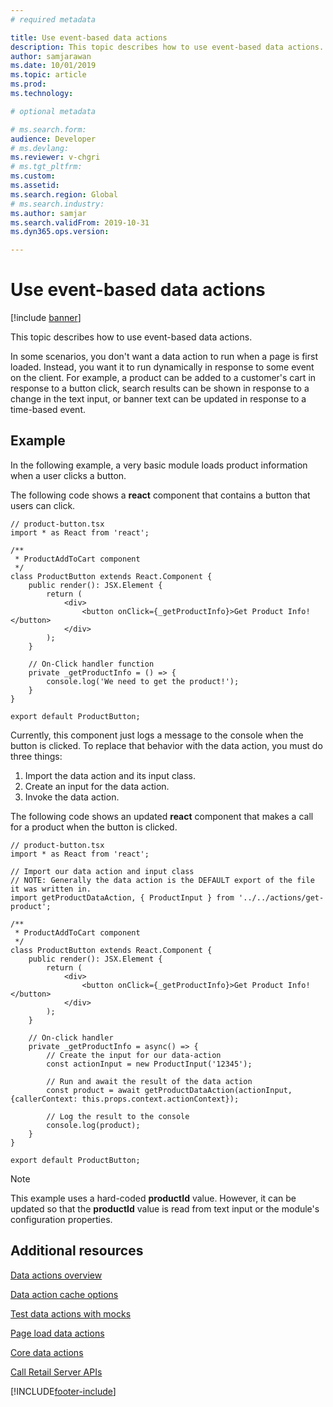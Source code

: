 ```yaml
---
# required metadata

title: Use event-based data actions
description: This topic describes how to use event-based data actions. 
author: samjarawan
ms.date: 10/01/2019
ms.topic: article
ms.prod: 
ms.technology: 

# optional metadata

# ms.search.form: 
audience: Developer
# ms.devlang: 
ms.reviewer: v-chgri
# ms.tgt_pltfrm: 
ms.custom: 
ms.assetid: 
ms.search.region: Global
# ms.search.industry: 
ms.author: samjar
ms.search.validFrom: 2019-10-31
ms.dyn365.ops.version: 

---
```

# Use event-based data actions

[!include [banner](../includes/banner.md)]

This topic describes how to use event-based data actions.

In some scenarios, you don't want a data action to run when a page is first loaded. Instead, you want it to run dynamically in response to some event on the client. For example, a product can be added to a customer's cart in response to a button click, search results can be shown in response to a change in the text input, or banner text can be updated in response to a time-based event.

## Example

In the following example, a very basic module loads product information when a user clicks a button. 

The following code shows a **react** component that contains a button that users can click.

```tsx
// product-button.tsx
import * as React from 'react';

/**
 * ProductAddToCart component
 */
class ProductButton extends React.Component {
    public render(): JSX.Element {
        return (
            <div>
                <button onClick={_getProductInfo}>Get Product Info!</button>
            </div>
        );
    }

    // On-Click handler function
    private _getProductInfo = () => {
        console.log('We need to get the product!');
    }
}

export default ProductButton;
```

Currently, this component just logs a message to the console when the button is clicked. To replace that behavior with the data action, you must do three things:

1. Import the data action and its input class.
1. Create an input for the data action.
1. Invoke the data action.

The following code shows an updated **react** component that makes a call for a product when the button is clicked.

```tsx
// product-button.tsx
import * as React from 'react';

// Import our data action and input class
// NOTE: Generally the data action is the DEFAULT export of the file it was written in.
import getProductDataAction, { ProductInput } from '../../actions/get-product';

/**
 * ProductAddToCart component
 */
class ProductButton extends React.Component {
    public render(): JSX.Element {
        return (
            <div>
                <button onClick={_getProductInfo}>Get Product Info!</button>
            </div>
        );
    }

    // On-click handler
    private _getProductInfo = async() => {
        // Create the input for our data-action
        const actionInput = new ProductInput('12345');
        
        // Run and await the result of the data action
        const product = await getProductDataAction(actionInput, {callerContext: this.props.context.actionContext});
        
        // Log the result to the console
        console.log(product);
    }
}

export default ProductButton;
```

> [!NOTE]
> This example uses a hard-coded **productId** value. However, it can be updated so that the **productId** value is read from text input or the module's configuration properties.

## Additional resources

[Data actions overview](data-actions.md)

[Data action cache options](data-action-cache.md)

[Test data actions with mocks](test-data-action-mocks.md)

[Page load data actions](page-load-data-action.md)

[Core data actions](core-data-actions.md)

[Call Retail Server APIs](call-retail-server-apis.md)



[!INCLUDE[footer-include](../../includes/footer-banner.md)]
